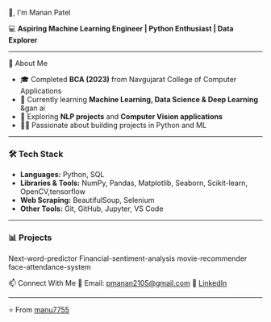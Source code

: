 

 👋, I'm Manan Patel  

💻 **Aspiring Machine Learning Engineer | Python Enthusiast | Data Explorer**

---

 🚀 About Me
- 🎓 Completed **BCA (2023)** from Navgujarat College of Computer Applications  
- 🌱 Currently learning **Machine Learning, Data Science & Deep Learning** &gan ai
- 🔭 Exploring **NLP projects** and **Computer Vision applications**  
- 👨‍💻 Passionate about building projects in Python and ML  

---

### 🛠️ Tech Stack
- **Languages:** Python, SQL  
- **Libraries & Tools:** NumPy, Pandas, Matplotlib, Seaborn, Scikit-learn, OpenCV,tensorflow
- **Web Scraping:** BeautifulSoup, Selenium  
- **Other Tools:** Git, GitHub, Jupyter, VS Code  

---

### 📊 Projects
Next-word-predictor
Financial-sentiment-analysis
movie-recommender
face-attendance-system


📫 Connect With Me
📧 Email: pmanan2105@gmail.com 
💼 [LinkedIn](https://www.linkedin.com/in/manan-patel-594685354/) 


---

⭐️ From [manu7755](https://github.com/manu7755)




